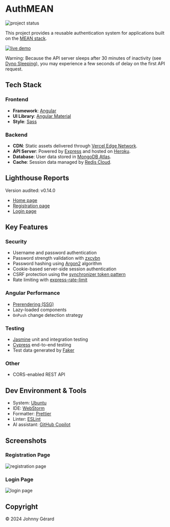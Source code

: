 # AuthMEAN

![project status](https://img.shields.io/badge/project_status-active_development-green?style=for-the-badge)

This project provides a reusable authentication system for applications built on the [MEAN stack](https://www.mongodb.com/resources/languages/mean-stack).

[![live demo](https://img.shields.io/badge/live_demo-blue?style=for-the-badge)](https://mean-authentication.app.jgerard.dev/)

Warning: Because the API server sleeps after 30 minutes of inactivity (see [Dyno Sleeping](https://devcenter.heroku.com/articles/eco-dyno-hours#dyno-sleeping)),
you may experience a few seconds of delay on the first API request.

## Tech Stack

### Frontend

- **Framework**: [Angular](https://angular.dev/)
- **UI Library**: [Angular Material](https://material.angular.io/)
- **Style**: [Sass](https://sass-lang.com/)

### Backend

- **CDN**: Static assets delivered through [Vercel Edge Network](https://vercel.com/docs/edge-network/overview).
- **API Server**: Powered by [Express](https://expressjs.com/) and hosted on [Heroku](https://www.heroku.com/).
- **Database**: User data stored in [MongoDB Atlas](https://www.mongodb.com/atlas).
- **Cache**: Session data managed by [Redis Cloud](https://redis.io/cloud/).

## Lighthouse Reports

Version audited: v0.14.0

- [Home page](https://googlechrome.github.io/lighthouse/viewer/?gist=8a2dd7b07bb5108fdddf0c0b85471839)
- [Registration page](https://googlechrome.github.io/lighthouse/viewer/?gist=ad49f017ce5653d1abb7ace3375c4906)
- [Login page](https://googlechrome.github.io/lighthouse/viewer/?gist=942eb80d2aaf63bdf2329a16f8823a09)

## Key Features

### Security

- Username and password authentication
- Password strength validation with [zxcvbn](https://github.com/dropbox/zxcvbn?tab=readme-ov-file#readme)
- Password hashing using [Argon2](https://github.com/P-H-C/phc-winner-argon2?tab=readme-ov-file#readme) algorithm
- Cookie-based server-side session authentication
- CSRF protection using the [synchronizer token pattern](https://cheatsheetseries.owasp.org/cheatsheets/Cross-Site_Request_Forgery_Prevention_Cheat_Sheet.html#synchronizer-token-pattern)
- Rate limiting with [express-rate-limit](https://express-rate-limit.mintlify.app/overview)

### Angular Performance

- [Prerendering (SSG)](https://angular.dev/guide/prerendering)
- Lazy-loaded components
- `OnPush` change detection strategy

### Testing

- [Jasmine](https://jasmine.github.io/) unit and integration testing
- [Cypress](https://www.cypress.io/) end-to-end testing
- Test data generated by [Faker](https://fakerjs.dev/)

### Other

- CORS-enabled REST API

## Dev Environment & Tools

- System: [Ubuntu](https://ubuntu.com/)
- IDE: [WebStorm](https://www.jetbrains.com/webstorm/)
- Formatter: [Prettier](https://prettier.io/)
- Linter: [ESLint](https://eslint.org/)
- AI assistant: [GitHub Copilot](https://github.com/features/copilot)

## Screenshots

### Registration Page

![registration page](docs/screenshots/registration-page.avif)

### Login Page

![login page](docs/screenshots/login-page.avif)

## Copyright

© 2024 Johnny Gérard
